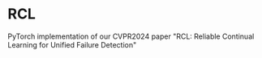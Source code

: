 # RCL
PyTorch implementation of our CVPR2024 paper "RCL: Reliable Continual Learning for Unified Failure Detection"
